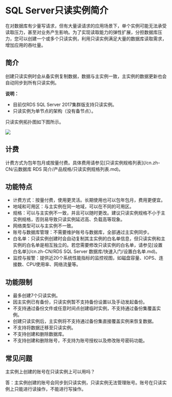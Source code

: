 # SQL Server只读实例简介

在对数据库有少量写请求，但有大量读请求的应用场景下，单个实例可能无法承受读取压力，甚至对业务产生影响。为了实现读取能力的弹性扩展，分担数据库压力，您可以创建一个或多个只读实例，利用只读实例满足大量的数据库读取需求，增加应用的吞吐量。

## 简介

创建只读实例时会从备实例复制数据，数据与主实例一致，主实例的数据更新也会自动同步到所有只读实例。

**说明：**

-   目前仅RDS SQL Server 2017集群版支持只读实例。
-   只读实例为单节点的架构（没有备节点）。

只读实例拓扑图如下图所示。

![](https://static-aliyun-doc.oss-accelerate.aliyuncs.com/assets/img/zh-CN/0413729951/p6089.png)

## 计费

计费方式为包年包月或按量付费。具体费用请参见[只读实例规格列表](/cn.zh-CN/云数据库 RDS 简介/产品规格/只读实例规格列表.md)。

## 功能特点

-   计费方式：按量付费，使用更灵活。长期使用也可以包年包月，费用更便宜。
-   地域和可用区：与主实例在同一地域，可以在不同的可用区。
-   规格：可以与主实例不一致，并且可以随时更改。建议只读实例规格不小于主实例规格，否则易导致只读实例延迟高、负载高等现象。
-   网络类型可以与主实例不一致。
-   账号与数据库管理：不需要维护账号与数据库，全部通过主实例同步。
-   白名单：只读实例创建时会自动复制其主实例的白名单信息，但只读实例和主实例的白名单是相互独立的。若您需要修改只读实例的白名单，请参见[设置白名单](/cn.zh-CN/RDS SQL Server 数据库/快速入门/设置白名单.md)。
-   监控与报警：提供近20个系统性能指标的监控视图，如磁盘容量、IOPS、连接数、CPU使用率、网络流量等。

## 功能限制

-   最多创建7个只读实例。
-   因主实例已有备份，只读实例暂不支持备份设置以及手动发起备份。
-   不支持通过备份文件或任意时间点创建临时实例，不支持通过备份集覆盖实例。
-   创建只读实例后，主实例将不支持通过备份集直接覆盖实例来恢复数据。
-   不支持将数据迁移至只读实例。
-   不支持创建和删除数据库。
-   不支持创建和删除账号，不支持为账号授权以及修改账号密码功能。

## 常见问题

主实例上创建的账号在只读实例上可以用吗？

答：主实例创建的账号会同步到只读实例，只读实例无法管理账号。账号在只读实例上只能进行读操作，不能进行写操作。

